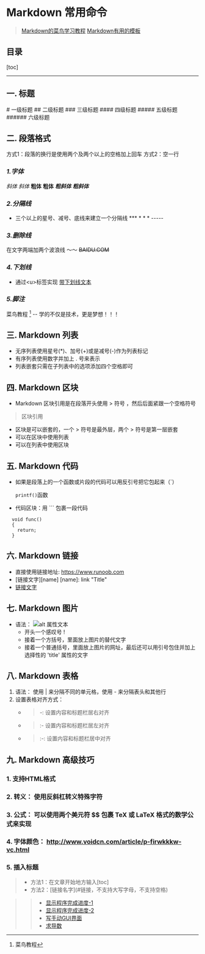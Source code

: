 Markdown 常用命令
================
> [Markdown的菜鸟学习教程](https://www.runoob.com/markdown/md-tutorial.html)
> [Markdown有用的模板](https://graphviz.gitlab.io/gallery/)
> 

目录
------
[toc]




------
## 一. 标题
\# 一级标题
\## 二级标题
\### 三级标题
\#### 四级标题
\##### 五级标题
\###### 六级标题  


## 二. 段落格式
方式1：段落的换行是使用两个及两个以上的空格加上回车
方式2：空一行


### *1.字体*
*斜体*
_斜体_
**粗体**
__粗体__
***粗斜体***
___粗斜体___


### *2.分隔线*
* 三个以上的星号、减号、底线来建立一个分隔线
\***
\* * *
\-----


### *3.删除线*
在文字两端加两个波浪线 ～～
~~BAIDU.COM~~


### *4.下划线*
* 通过\<u>标签实现
<u>带下划线文本</u>


### *5.脚注*
菜鸟教程 [^RUNOOB] -- 学的不仅是技术，更是梦想！！！
[^RUNOOB]: 菜鸟教程 



## 三.  Markdown 列表
* 无序列表使用星号(*)、加号(+)或是减号(-)作为列表标记
* 有序列表使用数字并加上 . 号来表示
* 列表嵌套只需在子列表中的选项添加四个空格即可


## 四. Markdown 区块
* Markdown 区块引用是在段落开头使用 > 符号 ，然后后面紧跟一个空格符号
> 区块引用
* 区块是可以嵌套的，一个 > 符号是最外层，两个 > 符号是第一层嵌套
* 可以在区块中使用列表
* 可以在列表中使用区块


## 五. Markdown 代码
* 如果是段落上的一个函数或片段的代码可以用反引号把它包起来（`）  

  `printf()`函数

* 代码区块：用 ``` 包裹一段代码
```
  void func()
  {
    return;
  }
```

## 六. Markdown 链接
* 直接使用链接地址: <https://www.runoob.com>
* [链接文字][name]
  [name]: link "Title"
* [链接文字](链接网址 "标题")


## 七. Markdown 图片
* 语法： ![alt 属性文本](图片地址)
  * 开头一个感叹号 !
  * 接着一个方括号，里面放上图片的替代文字
  * 接着一个普通括号，里面放上图片的网址，最后还可以用引号包住并加上选择性的 'title' 属性的文字


## 八. Markdown 表格
1. 语法： 使用 | 来分隔不同的单元格，使用 - 来分隔表头和其他行
2. 设置表格对齐方式： 
   * > -:  设置内容和标题栏居右对齐
   * > :-  设置内容和标题栏居左对齐
   * > :-: 设置内容和标题栏居中对齐


## 九. Markdown 高级技巧
### 1. 支持HTML格式
### 2. 转义： 使用反斜杠转义特殊字符
### 3. 公式： 可以使用两个美元符 \$\$ 包裹 TeX 或 LaTeX 格式的数学公式来实现  
### 4. 字体颜色： <http://www.voidcn.com/article/p-firwkkkw-vc.html>
### 5. 插入标题
>+ 方法1：在文章开始地方输入[toc]
>+ 方法2：\[链接名字](#链接，不支持大写字母，不支持空格)
<!--ts-->
>>* [显示程序完成进度-1](#显示程序完成进度-1)
>>* [显示程序完成进度-2](#显示程序完成进度-2)
>>* [写手动GUI界面](#写手动gui界面)
>>* [求导数](#求导数)
<!--te-->
